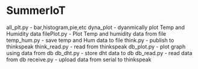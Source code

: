 # SummerIoT
all_plt.py - bar,histogram,pie,etc
dyna_plot - dyanmically plot Temp and Humidity data
filePlot.py - Plot Temp and humidity data from file
temp_hum.py - save temp and Hum data to file
think.py - publish to thinkspeak
think_read.py - read from thinkspeak
db_plot.py - plot graph using data from db
db_dht.py - store dht data to db
db_read.py - read data from db
receive.py - upload data from serial to thinkspeak
